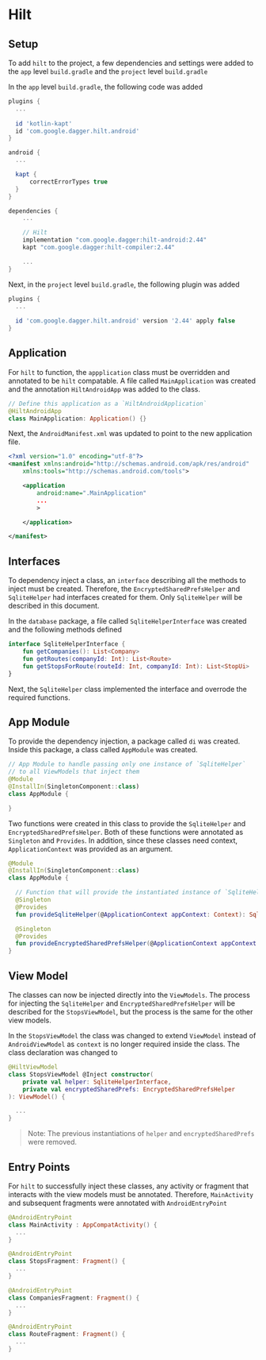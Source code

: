 # Hilt
## Setup
To add `hilt` to the project, a few dependencies and settings were added to the `app` level `build.gradle` and the `project` level `build.gradle`

In the `app` level `build.gradle`, the following code was added
```gradle
plugins {
  ...
  
  id 'kotlin-kapt'
  id 'com.google.dagger.hilt.android'
}

android {
  ...

  kapt {
      correctErrorTypes true
  }
}

dependencies {
    ...

    // Hilt
    implementation "com.google.dagger:hilt-android:2.44"
    kapt "com.google.dagger:hilt-compiler:2.44"

    ...
}
```

Next, in the `project` level `build.gradle`, the following plugin was added
```gradle
plugins {
  ...
  
  id 'com.google.dagger.hilt.android' version '2.44' apply false
}
```

## Application
For `hilt` to function, the `appplication` class must be overridden and annotated to be `hilt` compatable. A file called `MainApplication` was created and the annotation `HiltAndroidApp` was added to the class.
```kotlin
// Define this application as a `HiltAndroidApplication`
@HiltAndroidApp
class MainApplication: Application() {}
```

Next, the `AndroidManifest.xml` was updated to point to the new application file.
```xml
<?xml version="1.0" encoding="utf-8"?>
<manifest xmlns:android="http://schemas.android.com/apk/res/android"
    xmlns:tools="http://schemas.android.com/tools">

    <application
        android:name=".MainApplication"
        ...
        >

    </application>

</manifest>
```

## Interfaces
To dependency inject a class, an `interface` describing all the methods to inject must be created. Therefore, the `EncryptedSharedPrefsHelper` and `SqliteHelper` had interfaces created for them. Only `SqliteHelper` will be described in this document.

In the `database` package, a file called `SqliteHelperInterface` was created and the following methods defined
```kotlin
interface SqliteHelperInterface {
    fun getCompanies(): List<Company>
    fun getRoutes(companyId: Int): List<Route>
    fun getStopsForRoute(routeId: Int, companyId: Int): List<StopUi>
}
```

Next, the `SqliteHelper` class implemented the interface and overrode the required functions.

## App Module
To provide the dependency injection, a package called `di` was created. Inside this package, a class called `AppModule` was created.
```kotlin
// App Module to handle passing only one instance of `SqliteHelper`
// to all ViewModels that inject them
@Module
@InstallIn(SingletonComponent::class)
class AppModule {

}
```

Two functions were created in this class to provide the `SqliteHelper` and `EncryptedSharedPrefsHelper`. Both of these functions were annotated as `Singleton` and `Provides`. In addition, since these classes need context, `ApplicationContext` was provided as an argument.

```kotlin
@Module
@InstallIn(SingletonComponent::class)
class AppModule {

  // Function that will provide the instantiated instance of `SqliteHelper`
  @Singleton
  @Provides
  fun provideSqliteHelper(@ApplicationContext appContext: Context): SqliteHelperInterface = SqliteHelper(appContext)

  @Singleton
  @Provides
  fun provideEncryptedSharedPrefsHelper(@ApplicationContext appContext: Context): EncryptedSharedPrefsHelper = EncryptedSharedPrefsHelperImpl(appContext)
}
```

## View Model
The classes can now be injected directly into the `ViewModels`. The process for injecting the `SqliteHelper` and `EncryptedSharedPrefsHelper` will be described for the `StopsViewModel`, but the process is the same for the other view models.

In the `StopsViewModel` the class was changed to extend `ViewModel` instead of `AndroidViewModel` as `context` is no longer required inside the class. The class declaration was changed to
```kotlin
@HiltViewModel
class StopsViewModel @Inject constructor(
    private val helper: SqliteHelperInterface,
    private val encryptedSharedPrefs: EncryptedSharedPrefsHelper
): ViewModel() {

  ...
}
```
> Note: The previous instantiations of `helper` and `encryptedSharedPrefs` were removed.

## Entry Points
For `hilt` to successfully inject these classes, any activity or fragment that interacts with the view models must be annotated. Therefore, `MainActivity` and subsequent fragments were annotated with `AndroidEntryPoint`
```kotlin
@AndroidEntryPoint
class MainActivity : AppCompatActivity() {
  ...
}
```

```kotlin
@AndroidEntryPoint
class StopsFragment: Fragment() {
  ...
}
```

```kotlin
@AndroidEntryPoint
class CompaniesFragment: Fragment() {
  ...
}
```

```kotlin
@AndroidEntryPoint
class RouteFragment: Fragment() {
  ...
}
```